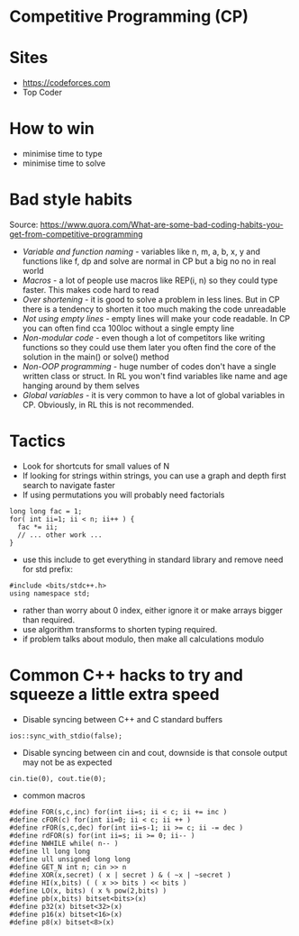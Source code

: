 # Competitive Programming (CP)

# Sites
- https://codeforces.com
- Top Coder

# How to win

- minimise time to type
- minimise time to solve

# Bad style habits

Source: https://www.quora.com/What-are-some-bad-coding-habits-you-get-from-competitive-programming

- _Variable and function naming_ - variables like n, m, a, b, x, y and functions like f, dp and solve are 
normal in CP but a big no no in real world
- _Macros_ - a lot of people use macros like REP(i, n) so they could type faster. This makes code hard to read
- _Over shortening_ - it is good to solve a problem in less lines. But in CP there is a tendency to shorten it 
too much making the code unreadable
- _Not using empty lines_ - empty lines will make your code readable. In CP you can often find cca 100loc without a single empty line
- _Non-modular code_ - even though a lot of competitors like writing functions so they could use them later you often find the core of 
the solution in the main() or solve() method
- _Non-OOP programming_ - huge number of codes don't have a single written class or struct. In RL you won't find variables like name 
and age hanging around by them selves
- _Global variables_ - it is very common to have a lot of global variables in CP. Obviously, in RL this is not recommended.

# Tactics

- Look for shortcuts for small values of N
- If looking for strings within strings, you can use a graph and depth first search to navigate faster
- If using permutations you will probably need factorials

```
long long fac = 1;
for( int ii=1; ii < n; ii++ ) {
  fac *= ii;
  // ... other work ...
}
```

- use this include to get everything in standard library and remove need for std prefix:

```
#include <bits/stdc++.h>
using namespace std;
```

- rather than worry about 0 index, either ignore it or make arrays bigger than required. 
- use algorithm transforms to shorten typing required.
- if problem talks about modulo, then make all calculations modulo


# Common C++ hacks to try and squeeze a little extra speed

- Disable syncing between C++ and C standard buffers

```ios::sync_with_stdio(false);```

- Disable syncing between cin and cout, downside is that console output may not be as expected

```cin.tie(0), cout.tie(0);```

- common macros
```
#define FOR(s,c,inc) for(int ii=s; ii < c; ii += inc )
#define cFOR(c) for(int ii=0; ii < c; ii ++ )
#define rFOR(s,c,dec) for(int ii=s-1; ii >= c; ii -= dec )
#define rdFOR(s) for(int ii=s; ii >= 0; ii-- )
#define NWHILE while( n-- )
#define ll long long
#define ull unsigned long long
#define GET_N int n; cin >> n
#define XOR(x,secret) ( x | secret ) & ( ~x | ~secret )
#define HI(x,bits) ( ( x >> bits ) << bits )
#define LO(x, bits) ( x % pow(2,bits) )
#define pb(x,bits) bitset<bits>(x)
#define p32(x) bitset<32>(x)
#define p16(x) bitset<16>(x)
#define p8(x) bitset<8>(x)
```


